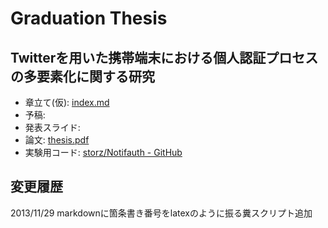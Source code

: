 # Graduation Thesis #
## Twitterを用いた携帯端末における個人認証プロセスの多要素化に関する研究 ##
* 章立て(仮): [index.md](https://github.com/storz/graduation-thesis/blob/master/index.md)
* 予稿: 
* 発表スライド: 
* 論文: [thesis.pdf](https://github.com/storz/graduation-thesis/blob/master/paper/thesis.pdf)
* 実験用コード: [storz/Notifauth - GitHub](https://github.com/storz/Notifauth)

## 変更履歴
2013/11/29 markdownに箇条書き番号をlatexのように振る糞スクリプト追加
